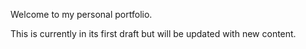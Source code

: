 Welcome to my personal portfolio.

This is currently in its first draft but will be updated with new content.